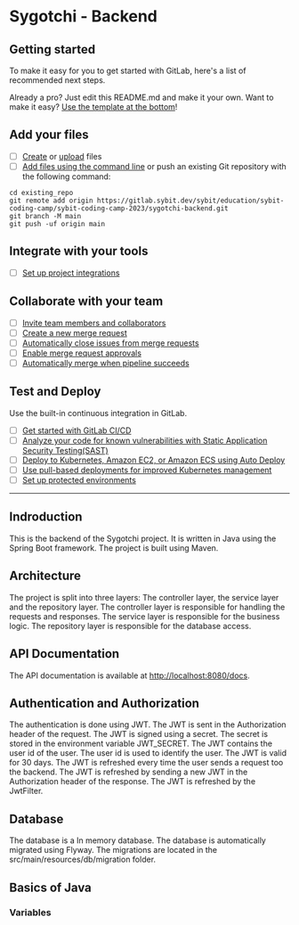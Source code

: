 # Sygotchi - Backend



## Getting started

To make it easy for you to get started with GitLab, here's a list of recommended next steps.

Already a pro? Just edit this README.md and make it your own. Want to make it easy? [Use the template at the bottom](#editing-this-readme)!

## Add your files

- [ ] [Create](https://docs.gitlab.com/ee/user/project/repository/web_editor.html#create-a-file) or [upload](https://docs.gitlab.com/ee/user/project/repository/web_editor.html#upload-a-file) files
- [ ] [Add files using the command line](https://docs.gitlab.com/ee/gitlab-basics/add-file.html#add-a-file-using-the-command-line) or push an existing Git repository with the following command:

```
cd existing_repo
git remote add origin https://gitlab.sybit.dev/sybit/education/sybit-coding-camp/sybit-coding-camp-2023/sygotchi-backend.git
git branch -M main
git push -uf origin main
```

## Integrate with your tools

- [ ] [Set up project integrations](https://gitlab.sybit.dev/sybit/education/sybit-coding-camp/sybit-coding-camp-2023/sygotchi-backend/-/settings/integrations)

## Collaborate with your team

- [ ] [Invite team members and collaborators](https://docs.gitlab.com/ee/user/project/members/)
- [ ] [Create a new merge request](https://docs.gitlab.com/ee/user/project/merge_requests/creating_merge_requests.html)
- [ ] [Automatically close issues from merge requests](https://docs.gitlab.com/ee/user/project/issues/managing_issues.html#closing-issues-automatically)
- [ ] [Enable merge request approvals](https://docs.gitlab.com/ee/user/project/merge_requests/approvals/)
- [ ] [Automatically merge when pipeline succeeds](https://docs.gitlab.com/ee/user/project/merge_requests/merge_when_pipeline_succeeds.html)

## Test and Deploy

Use the built-in continuous integration in GitLab.

- [ ] [Get started with GitLab CI/CD](https://docs.gitlab.com/ee/ci/quick_start/index.html)
- [ ] [Analyze your code for known vulnerabilities with Static Application Security Testing(SAST)](https://docs.gitlab.com/ee/user/application_security/sast/)
- [ ] [Deploy to Kubernetes, Amazon EC2, or Amazon ECS using Auto Deploy](https://docs.gitlab.com/ee/topics/autodevops/requirements.html)
- [ ] [Use pull-based deployments for improved Kubernetes management](https://docs.gitlab.com/ee/user/clusters/agent/)
- [ ] [Set up protected environments](https://docs.gitlab.com/ee/ci/environments/protected_environments.html)

***

## Indroduction

This is the backend of the Sygotchi project. It is written in Java using the Spring Boot framework. The project is built using Maven.

## Architecture

The project is split into three layers: 
    The controller layer, 
    the service layer 
    and the repository layer. 
    The controller layer is responsible for handling the requests and responses. The service layer is responsible for the business logic. The repository layer is responsible for the database access.


## API Documentation

The API documentation is available at [http://localhost:8080/docs](http://localhost:8080/docs).

## Authentication and Authorization

The authentication is done using JWT. The JWT is sent in the Authorization header of the request. The JWT is signed using a secret. The secret is stored in the environment variable JWT_SECRET. The JWT contains the user id of the user. The user id is used to identify the user. The JWT is valid for 30 days. The JWT is refreshed every time the user sends a request
too the backend. The JWT is refreshed by sending a new JWT in the Authorization header of the response. The JWT is refreshed by the JwtFilter.


## Database

The database is a In memory database. The database is automatically migrated using Flyway. The migrations are located in the src/main/resources/db/migration folder.


## Basics of Java

### Variables

